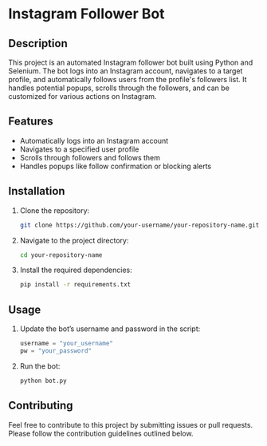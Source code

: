 # Instagram Follower Bot

## Description
This project is an automated Instagram follower bot built using Python and Selenium. The bot logs into an Instagram account, navigates to a target profile, and automatically follows users from the profile's followers list. It handles potential popups, scrolls through the followers, and can be customized for various actions on Instagram.

## Features
- Automatically logs into an Instagram account
- Navigates to a specified user profile
- Scrolls through followers and follows them
- Handles popups like follow confirmation or blocking alerts

## Installation
1. Clone the repository:
    ```bash
    git clone https://github.com/your-username/your-repository-name.git
    ```
2. Navigate to the project directory:
    ```bash
    cd your-repository-name
    ```
3. Install the required dependencies:
    ```bash
    pip install -r requirements.txt
    ```

## Usage
1. Update the bot’s username and password in the script:
    ```python
    username = "your_username"
    pw = "your_password"
    ```
2. Run the bot:
    ```bash
    python bot.py
    ```

## Contributing
Feel free to contribute to this project by submitting issues or pull requests. Please follow the contribution guidelines outlined below.
